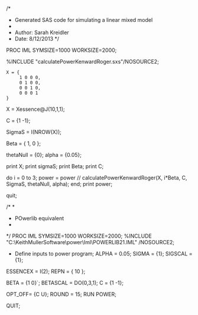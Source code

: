 /*
* Generated SAS code for simulating a linear mixed model
*
* Author: Sarah Kreidler
* Date: 8/12/2013
*/



PROC IML SYMSIZE=1000 WORKSIZE=2000;

%INCLUDE "calculatePowerKenwardRoger.sxs"/NOSOURCE2;


```
X = {
	 1 0 0 0,
	 0 1 0 0,
	 0 0 1 0,
	 0 0 0 1
}
```


X = Xessence@J(10,1,1);

C = {1 -1};

SigmaS = I(NROW(X));

Beta = {
	1,
	0
};

thetaNull = {0};
alpha = {0.05};

print X;
print sigmaS;
print Beta;
print C;

do i = 0 to 3;
	power = power // calculatePowerKenwardRoger(X, i*Beta, C, SigmaS, thetaNull, alpha);
end;
print power;

quit;


/*
*
* POwerlib equivalent
*
*/
PROC IML SYMSIZE=1000 WORKSIZE=2000;
%INCLUDE "C:\KeithMullerSoftware\power\Iml\POWERLIB21.IML" /NOSOURCE2;

* Define inputs to power program;
ALPHA = 0.05;
SIGMA = {1};
SIGSCAL = {1};

ESSENCEX = I(2);
REPN = { 10 };

BETA = {1 0}`;
BETASCAL = DO(0,3,1);
C = {1 -1};

OPT_OFF= {C U};
ROUND = 15;
RUN POWER;

QUIT;
